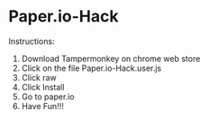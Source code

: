 # Paper.io-Hack
Instructions:
1. Download Tampermonkey on chrome web store
2. Click on the file Paper.io-Hack.user.js
3. Click raw
4. Click Install
5. Go to paper.io
6. Have Fun!!!
